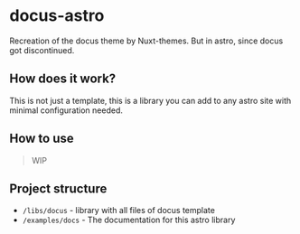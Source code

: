 # docus-astro

Recreation of the docus theme by Nuxt-themes. But in astro, since docus got discontinued.

## How does it work?

This is not just a template, this is a library you can add to any astro site with minimal configuration needed.

## How to use
> WIP

## Project structure
- `/libs/docus` - library with all files of docus template
- `/examples/docs` - The documentation for this astro library
